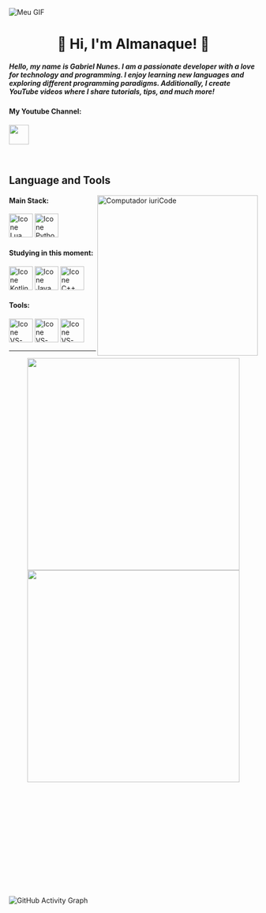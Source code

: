 ![Meu GIF](https://media.giphy.com/media/v1.Y2lkPTc5MGI3NjExbDZzcDFqbHozYmU2ZTIwejdtcTA2dDNveHAxZDl4Z3BtYjVncXcxNCZlcD12MV9pbnRlcm5hbF9naWZfYnlfaWQmY3Q9Zw/JOa5UJkriAgjCE7KlB/source.gif)

<h1 align="center">👋 Hi, I'm Almanaque! 🚀</h1>
<h5>Hello, my name is Gabriel Nunes. I am a passionate developer with a love for technology and programming. I enjoy learning new languages and exploring different programming paradigms. Additionally, I create YouTube videos where I share tutorials, tips, and much more!</h5>

<h4>My Youtube Channel:</h4>

<a href="https://www.youtube.com/@AlmanaqueCode"><img src="https://cdn.discordapp.com/emojis/1006232573040668682.webp?size=128&quality=lossless" width="40"></a>

<br>

## Language and Tools

<img src="https://cdn.discordapp.com/emojis/1242669751537238187.gif?size=128&quality=lossless" min-width="325px" max-width="325px" width="325px" align="right" alt="Computador iuriCode">

#### Main Stack:
  [<img height="48px" width="48px" alt="Icone Lua" src="https://upload.wikimedia.org/wikipedia/commons/c/cf/Lua-Logo.svg"/>](https://www.lua.org/)
  [<img height="48px" width="48px" alt="Icone Python" src="https://upload.wikimedia.org/wikipedia/commons/c/c3/Python-logo-notext.svg"/>](https://www.python.org/)

#### Studying in this moment:
  [<img height="48px" width="48px" alt="Icone Kotlin" src="https://upload.wikimedia.org/wikipedia/commons/7/74/Kotlin_Icon.png"/>](https://kotlinlang.org/)
  [<img height="48px" width="48px" alt="Icone Java" src="https://cdn.discordapp.com/emojis/930107140776022048.webp?size=128&quality=lossless"/>](https://www.java.com/)
  [<img height="48px" width="48px" alt="Icone C++" src="https://upload.wikimedia.org/wikipedia/commons/1/18/ISO_C%2B%2B_Logo.svg"/>](https://isocpp.org/)

#### Tools:

  [<img height="48px" width="48px" alt="Icone VS-Code" src="https://skillicons.dev/icons?i=vscode"/>](https://code.visualstudio.com/)
  [<img height="48px" width="48px" alt="Icone VS-Code" src="https://skillicons.dev/icons?i=github"/>](https://github.com/)
  [<img height="48px" width="48px" alt="Icone VS-Code" src="https://skillicons.dev/icons?i=git"/>](https://git-scm.com/)

---
<div align="center" style="margin-bottom:200px">
   <img width="430" align="center" src="https://github-readme-stats.vercel.app/api?username=almanaq3&theme=radical&title_color=FFFFFF&text_color=FFFFFF&bg_color=090B1B&icon_color=FFFFFF&border_color=FFFFFF">
   <img width="430" align="center" src="https://github-readme-stats-anuraghazra1.vercel.app/api/top-langs/?username=almanaq3&layout=compact&theme=radical&langs_count=6&bg_color=090B1B&text_color=FFFFFF&title_color=FFFFFF">
</div>

</a>

<br>

![GitHub Activity Graph](https://github-readme-activity-graph.vercel.app/graph?username=almanaq3&theme=github-dark&point=ffffff&radius=16#gh-dark-mode-only"%20alt="GitHub%20Activity%20Graph")
